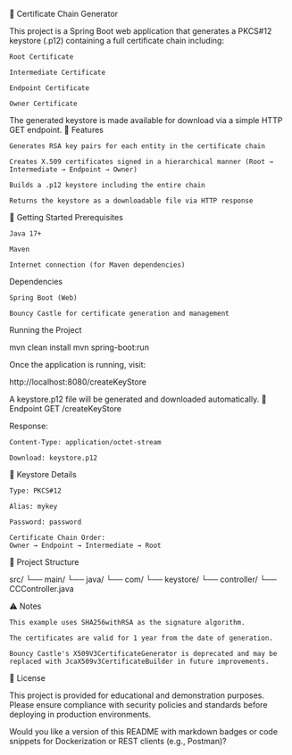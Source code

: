 📜 Certificate Chain Generator

This project is a Spring Boot web application that generates a PKCS#12 keystore (.p12) containing a full certificate chain including:

    Root Certificate

    Intermediate Certificate

    Endpoint Certificate

    Owner Certificate

The generated keystore is made available for download via a simple HTTP GET endpoint.
🔧 Features

    Generates RSA key pairs for each entity in the certificate chain

    Creates X.509 certificates signed in a hierarchical manner (Root → Intermediate → Endpoint → Owner)

    Builds a .p12 keystore including the entire chain

    Returns the keystore as a downloadable file via HTTP response

🚀 Getting Started
Prerequisites

    Java 17+

    Maven

    Internet connection (for Maven dependencies)

Dependencies

    Spring Boot (Web)

    Bouncy Castle for certificate generation and management

Running the Project

mvn clean install
mvn spring-boot:run

Once the application is running, visit:

http://localhost:8080/createKeyStore

A keystore.p12 file will be generated and downloaded automatically.
🧩 Endpoint
GET /createKeyStore

Response:

    Content-Type: application/octet-stream

    Download: keystore.p12

🔐 Keystore Details

    Type: PKCS#12

    Alias: mykey

    Password: password

    Certificate Chain Order:
    Owner → Endpoint → Intermediate → Root

📁 Project Structure

src/
└── main/
└── java/
└── com/
└── keystore/
└── controller/
└── CCController.java

⚠️ Notes

    This example uses SHA256withRSA as the signature algorithm.

    The certificates are valid for 1 year from the date of generation.

    Bouncy Castle's X509V3CertificateGenerator is deprecated and may be replaced with JcaX509v3CertificateBuilder in future improvements.

📜 License

This project is provided for educational and demonstration purposes. Please ensure compliance with security policies and standards before deploying in production environments.

Would you like a version of this README with markdown badges or code snippets for Dockerization or REST clients (e.g., Postman)?
